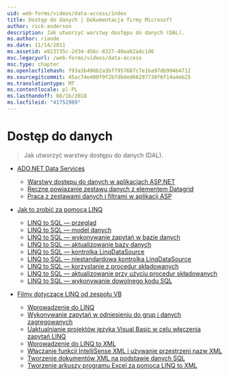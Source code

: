 ```yaml
---
uid: web-forms/videos/data-access/index
title: Dostęp do danych | Dokumentacja firmy Microsoft
author: rick-anderson
description: Jak utworzyć warstwy dostępu do danych (DAL).
ms.author: riande
ms.date: 11/14/2011
ms.assetid: a923735c-2d34-456c-8327-40aa62a4c1d6
msc.legacyurl: /web-forms/videos/data-access
msc.type: chapter
ms.openlocfilehash: f93a3b496b2a3bf7957687c7e1ba97db994b4712
ms.sourcegitcommit: 45ac74e400f9f2b7dbded66297730f6f14a4eb25
ms.translationtype: MT
ms.contentlocale: pl-PL
ms.lasthandoff: 08/16/2018
ms.locfileid: "41752989"
---
```

<a name="data-access"></a>Dostęp do danych
====================
> Jak utworzyć warstwy dostępu do danych (DAL).


- [ADO.NET Data Services](adonet-data-services/index.md)

    - [Warstwy dostępu do danych w aplikacjach ASP.NET](adonet-data-services/data-access-layers-in-aspnet-applications.md)
    - [Ręczne powiązanie zestawu danych z elementem Datagrid](adonet-data-services/how-to-manually-bind-a-dataset-to-a-datagrid.md)
    - [Praca z zestawami danych i filtrami w aplikacji ASP](adonet-data-services/how-to-work-with-datasets-and-filters-from-an-asp-application.md)
- [Jak to zrobić za pomocą LINQ](how-do-i-with-linq/index.md)

    - [LINQ to SQL — przegląd](how-do-i-with-linq/how-do-i-linq-to-sql-overview.md)
    - [LINQ to SQL — model danych](how-do-i-with-linq/how-do-i-linq-to-sql-data-model.md)
    - [LINQ to SQL — wykonywanie zapytań w bazie danych](how-do-i-with-linq/how-do-i-linq-to-sql-querying-the-database.md)
    - [LINQ to SQL — aktualizowanie bazy danych](how-do-i-with-linq/how-do-i-linq-to-sql-updating-the-database.md)
    - [LINQ to SQL — kontrolka LinqDataSource](how-do-i-with-linq/how-do-i-linq-to-sql-linqdatasource.md)
    - [LINQ to SQL — niestandardowa kontrolka LinqDataSource](how-do-i-with-linq/how-do-i-linq-to-sql-custom-linqdatasource.md)
    - [LINQ to SQL — korzystanie z procedur składowanych](how-do-i-with-linq/how-do-i-linq-to-sql-using-stored-procedures.md)
    - [LINQ to SQL — aktualizowanie przy użyciu procedur składowanych](how-do-i-with-linq/how-do-i-linq-to-sql-updating-with-stored-procedures.md)
    - [LINQ to SQL — wykonywanie dowolnego kodu SQL](how-do-i-with-linq/how-do-i-linq-to-sql-executing-arbitrary-sql.md)
- [Filmy dotyczące LINQ od zespołu VB](linq-videos-from-the-vb-team/index.md)

    - [Wprowadzenie do LINQ](linq-videos-from-the-vb-team/how-do-i-get-started-with-linq.md)
    - [Wykonywanie zapytań w odniesieniu do grup i danych zagregowanych](linq-videos-from-the-vb-team/how-do-i-perform-group-and-aggregate-queries.md)
    - [Uaktualnianie projektów języka Visual Basic w celu włączenia zapytań LINQ](linq-videos-from-the-vb-team/how-do-i-upgrade-visual-basic-projects-to-enable-linq.md)
    - [Wprowadzenie do LINQ to XML](linq-videos-from-the-vb-team/how-do-i-get-started-with-linq-to-xml.md)
    - [Włączanie funkcji IntelliSense XML i używanie przestrzeni nazw XML](linq-videos-from-the-vb-team/how-do-i-enable-xml-intellisense-and-use-xml-namespaces.md)
    - [Tworzenie dokumentów XML na podstawie danych SQL](linq-videos-from-the-vb-team/how-do-i-create-xml-documents-from-sql-data.md)
    - [Tworzenie arkuszy programu Excel za pomocą LINQ to XML](linq-videos-from-the-vb-team/how-do-i-create-excel-spreadsheets-using-linq-to-xml.md)
